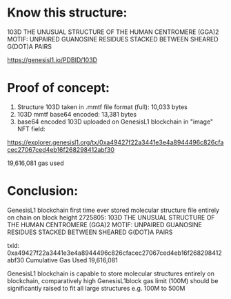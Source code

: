 
# Know this structure:
103D
THE UNUSUAL STRUCTURE OF THE HUMAN CENTROMERE (GGA)2 MOTIF: UNPAIRED GUANOSINE RESIDUES STACKED BETWEEN SHEARED G(DOT)A PAIRS

https://genesisl1.io/PDBID/103D

# Proof of concept:

1. Structure 103D taken in .mmtf file format (full): 10,033 bytes
2. 103D mmtf base64 encoded: 13,381 bytes
3. base64 encoded 103D uploaded on GenesisL1 blockchain in "image" NFT field:

https://explorer.genesisl1.org/tx/0xa49427f22a3441e3e4a8944496c826cfacec27067ced4eb16f268298412abf30

19,616,081 gas used

# Conclusion:

GenesisL1 blockchain first time ever stored molecular structure file entirely on chain on block height 2725805:
103D THE UNUSUAL STRUCTURE OF THE HUMAN CENTROMERE (GGA)2 MOTIF: UNPAIRED GUANOSINE RESIDUES STACKED BETWEEN SHEARED G(DOT)A PAIRS

txid: 0xa49427f22a3441e3e4a8944496c826cfacec27067ced4eb16f268298412abf30
Cumulative Gas Used 19,616,081

GenesisL1 blockchain is capable to store molecular structures entirely on blockchain, comparatively high GenesisL1block gas limit (100M) should be significantly raised to fit all large structures e.g. 100M to 500M 
